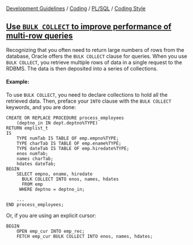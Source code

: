 [Development Guidelines](../../../../README.md) / [Coding](../../../../README.md#coding) / [PL/SQL](../../../../README.md#coding_pl_sql) / [Coding Style](../../../../doc/coding/pl_sql/coding_style.md)

## [Use `BULK COLLECT` to improve performance of multi-row queries](../../../../doc/coding/pl_sql/coding_style.md#UseBulkCollect)

Recognizing that you often need to return large numbers of rows from the database, Oracle offers the `BULK COLLECT` clause for queries. When you use `BULK COLLECT`, you retrieve multiple rows of data in a single request to the RDBMS. The
data is then deposited into a series of collections.

#### Example:

To use `BULK COLLECT`, you need to declare collections to hold all the retrieved data. Then, preface your `INTO` clause with the `BULK COLLECT` keywords, and you are done:

```PLSQL
CREATE OR REPLACE PROCEDURE process_employees
    (deptno_in IN dept.deptno%TYPE)
RETURN emplist_t
IS
    TYPE numTab IS TABLE OF emp.empno%TYPE;
    TYPE charTab IS TABLE OF emp.ename%TYPE;
    TYPE dateTab IS TABLE OF emp.hiredate%TYPE;
    enos numTab;
    names charTab;
    hdates dateTab;
BEGIN
    SELECT empno, ename, hiredate
      BULK COLLECT INTO enos, names, hdates
      FROM emp
     WHERE deptno = deptno_in;
    
    ...
END process_employees;
```

Or, if you are using an explicit cursor:

```PLSQL
BEGIN
    OPEN emp_cur INTO emp_rec;
    FETCH emp_cur BULK COLLECT INTO enos, names, hdates;
```
